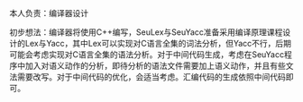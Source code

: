本人负责：编译器设计

初步想法：编译器将使用C++编写，SeuLex与SeuYacc准备采用编译原理课程设计的Lex与Yacc，其中Lex可以实现对C语言全集的词法分析，但Yacc不行，后期可能会考虑实现对C语言全集的语法分析。对于中间代码生成，考虑在SeuYacc程序中加入对语义动作的分析，即待分析的语法文件需要加上语义动作，并且有些文法需要改写。对于中间代码的优化，会适当考虑。汇编代码的生成依照中间代码即可。
